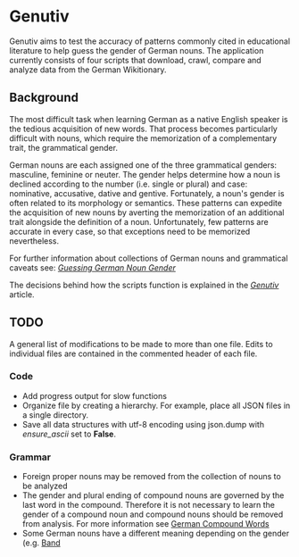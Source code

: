 # Genutiv #
Genutiv aims to test the accuracy of patterns commonly cited in educational literature to help guess the gender of German nouns. The application currently consists of four scripts that download, crawl, compare and analyze data from the German Wikitionary.

## Background ##
The most difficult task when learning German as a native English speaker is the tedious acquisition of new words. That process becomes particularly difficult with nouns, which require the memorization of a complementary trait, the grammatical gender.

German nouns are each assigned one of the three grammatical genders: masculine, feminine or neuter. The gender helps determine how a noun is declined according to the number (i.e. single or plural) and case: nominative, accusative, dative and gentive. Fortunately, a noun's gender is often related to its morphology or semantics. These patterns can expedite the acquisition of new nouns by averting the memorization of an additional trait alongside the definition of a noun. Unfortunately, few patterns are accurate in every case, so that exceptions need to be memorized nevertheless.

For further information about collections of German nouns and grammatical caveats see: *[Guessing German Noun Gender](http://pamolloy.dyndns.org/blog/2011/08/16/gender/)*

The decisions behind how the scripts function is explained in the *[Genutiv](http://pamolloy.dyndns.org/project/genutiv/)* article.

## TODO ##
A general list of modifications to be made to more than one file. Edits to individual files are contained in the commented header of each file.

### Code ###
*   Add progress output for slow functions
*   Organize file by creating a hierarchy. For example, place all JSON files in a single directory.
*   Save all data structures with utf-8 encoding using json.dump with *ensure_ascii* set to **False**.

### Grammar ###
*   Foreign proper nouns may be removed from the collection of nouns to be analyzed
*   The gender and plural ending of compound nouns are governed by the last word in the compound. Therefore it is not necessary to learn the gender of a compound noun and compound nouns should be removed from analysis. For more information see [German Compound Words](http://german.about.com/od/nounsandcases/a/German-Compound-Words.html)
*   Some German nouns have a different meaning depending on the gender (e.g. [Band](http://www.dict.cc/?s=Band)

